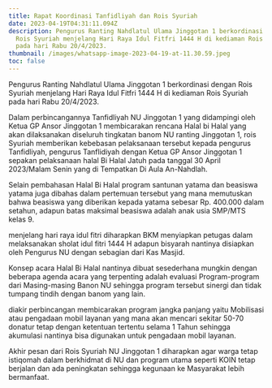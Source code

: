 ```yaml
---
title: Rapat Koordinasi Tanfidliyah dan Rois Syuriah
date: 2023-04-19T04:31:11.094Z
description: P﻿engurus Ranting Nahdlatul Ulama Jinggotan 1 berkordinasi dengan
  Rois Syuriah menjelang Hari Raya Idul Fitfri 1444 H di kediaman Rois Syuriah
  pada hari Rabu 20/4/2023.
thumbnail: /images/whatsapp-image-2023-04-19-at-11.30.59.jpeg
toc: false
---
```

P﻿engurus Ranting Nahdlatul Ulama Jinggotan 1 berkordinasi dengan Rois Syuriah menjelang Hari Raya Idul Fitfri 1444 H di kediaman Rois Syuriah pada hari Rabu 20/4/2023.

D﻿alam perbincangannya Tanfidliyah NU Jinggotan 1 yang didampingi oleh Ketua GP Ansor Jinggotan 1 membicarakan rencana Halal bi Halal yang akan dilaksanakan diseluruh tingkatan banom NU ranting Jinggotan 1, rois Syuriah memberikan kebebasan pelaksanaan tersebut kepada pengurus Tanfidliyah, pengurus Tanflidiyah dengan Ketua GP Ansor Jinggotan 1 sepakan pelaksanaan halal Bi Halal Jatuh pada tanggal 30 April 2023/Malam Senin yang di Tempatkan Di Aula An-Nahdlah.

S﻿elain pembahasan Halal Bi Halal program santunan yatama dan beasiswa yatama juga dibahas dalam pertemuan tersebut yang mana memutuskan bahwa beasiswa yang diberikan kepada yatama sebesar Rp. 400.000 dalam setahun, adapun batas maksimal beasiswa adalah anak usia SMP/MTS kelas 9.

m﻿enjelang hari raya idul fitri diharapkan BKM menyiapkan petugas dalam melaksanakan sholat idul fitri 1444 H adapun bisyarah nantinya disiapkan oleh Pengurus NU dengan sebagian dari Kas Masjid.

K﻿onsep acara Halal Bi Halal nantinya dibuat sesederhana mungkin dengan beberapa agenda acara yang terpenting adalah evaluasi Program-program dari Masing-masing Banon NU sehingga program tersebut sinergi dan tidak tumpang tindih dengan banom yang lain.

d﻿iakir perbincangan membicarakan program jangka panjang yaitu Mobilisasi atau pengadaan mobil layanan yang mana akan mencari sekitar 50-70 donatur tetap dengan ketentuan tertentu selama 1 Tahun sehingga akumulasi nantinya bisa digunakan untuk pengadaan mobil layanan.

A﻿khir pesan dari Rois Syuriah NU Jinggotan 1 diharapkan agar warga tetap istiqomah dalam berkhidmat di NU dan program utama seperti KOIN tetap berjalan dan ada peningkatan sehingga kegunaan ke Masyarakat lebih bermanfaat.